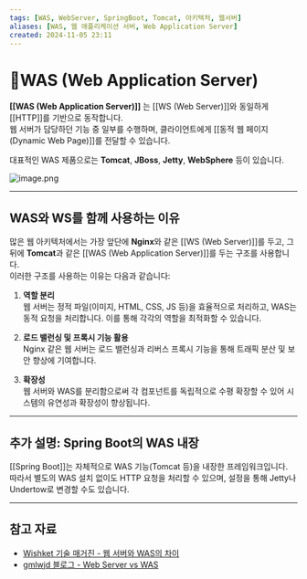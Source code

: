 ```yaml
---
tags: [WAS, WebServer, SpringBoot, Tomcat, 아키텍처, 웹서버]
aliases: [WAS, 웹 애플리케이션 서버, Web Application Server]
created: 2024-11-05 23:11
---
```


# 📘WAS (Web Application Server)

**[[WAS (Web Application Server)]]** 는 [[WS (Web Server)]]와 동일하게 [[HTTP]]를 기반으로 동작합니다.  
웹 서버가 담당하던 기능 중 일부를 수행하며, 클라이언트에게 [[동적 웹 페이지 (Dynamic Web Page)]]를 전달할 수 있습니다.

대표적인 WAS 제품으로는 **Tomcat**, **JBoss**, **Jetty**, **WebSphere** 등이 있습니다.

![image.png](https://file-api.ksq9511.synology.me:5353/obsidian-files/image/20250516071510_image.png)

---

## WAS와 WS를 함께 사용하는 이유

많은 웹 아키텍처에서는 가장 앞단에 **Nginx**와 같은 [[WS (Web Server)]]를 두고, 그 뒤에 **Tomcat**과 같은 [[WAS (Web Application Server)]]를 두는 구조를 사용합니다.  
이러한 구조를 사용하는 이유는 다음과 같습니다:

1. **역할 분리**  
   웹 서버는 정적 파일(이미지, HTML, CSS, JS 등)을 효율적으로 처리하고, WAS는 동적 요청을 처리합니다. 이를 통해 각각의 역할을 최적화할 수 있습니다.

2. **로드 밸런싱 및 프록시 기능 활용**  
   Nginx 같은 웹 서버는 로드 밸런싱과 리버스 프록시 기능을 통해 트래픽 분산 및 보안 향상에 기여합니다.

3. **확장성**  
   웹 서버와 WAS를 분리함으로써 각 컴포넌트를 독립적으로 수평 확장할 수 있어 시스템의 유연성과 확장성이 향상됩니다.

---

## 추가 설명: Spring Boot의 WAS 내장

[[Spring Boot]]는 자체적으로 WAS 기능(Tomcat 등)을 내장한 프레임워크입니다.  
따라서 별도의 WAS 설치 없이도 HTTP 요청을 처리할 수 있으며, 설정을 통해 Jetty나 Undertow로 변경할 수도 있습니다.

---

## 참고 자료

- [Wishket 기술 매거진 - 웹 서버와 WAS의 차이](https://yozm.wishket.com/magazine/detail/1780/)
- [gmlwjd 블로그 - Web Server vs WAS](https://gmlwjd9405.github.io/2018/10/27/webserver-vs-was)

